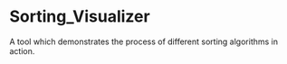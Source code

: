 # Sorting_Visualizer
A tool which demonstrates the process of different sorting algorithms in action.
